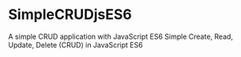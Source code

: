 # SimpleCRUDjsES6
A simple CRUD application with JavaScript ES6 
Simple Create, Read, Update, Delete (CRUD) in JavaScript ES6
